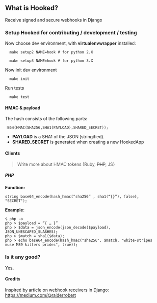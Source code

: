 ## What is Hooked?

Receive signed and secure webhooks in Django




### Setup Hooked for contributing / development / testing

Now choose dev environment, with __virtualenvwrapper__ installed:

      make setup2 NAME=hook # for python 2.X
     
      make setup3 NAME=hook # for python 3.X
      
Now init dev environment

      make init
      
Run tests

      make test


#### HMAC & payload

The hash consists of the following parts:

     B64(HMAC(SHA256,SHA1(PAYLOAD),SHARED_SECRET));


* __PAYLOAD__ is a SHA1 of the JSON (stringified).
* __SHARED_SECRET__ is generated when creating a new HookedApp


#### Clients

> Write more about HMAC tokens {Ruby, ~~PHP~~, JS}

##### PHP

__Function:__

    string base64_encode(hash_hmac(“sha256” , sha1(“{}”), false), "SECRET");

__Example:__
    
    $ php -a
    php > $payload = “{ … }”
    php > $data = json_encode(json_decode($payload), JSON_UNESCAPED_SLASHES);
    php > $match = sha1($data);
    php > echo base64_encode(hash_hmac("sha256", $match, "white-stripes muse M89 killers prides", true));

### Is it any good?

[Yes.](http://news.ycombinator.com/item?id=3067434)


#### Credits

Inspired by article on webhook receivers in Django:
https://medium.com/@raiderrobert


